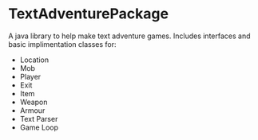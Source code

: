 TextAdventurePackage
====================

A java library to help make text adventure games.
Includes interfaces and basic implimentation classes for:

  - Location
  - Mob
  - Player
  - Exit
  - Item
  - Weapon
  - Armour
  - Text Parser
  - Game Loop

